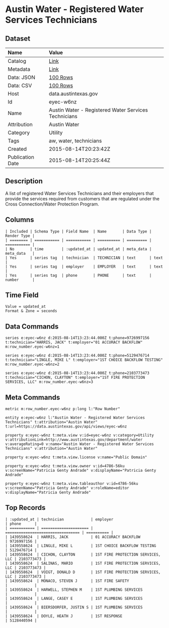 # Austin Water - Registered Water Services Technicians

## Dataset

| Name | Value |
| :--- | :---- |
| Catalog | [Link](https://catalog.data.gov/dataset/austin-water-registered-water-services-technicians) |
| Metadata | [Link](https://data.austintexas.gov/api/views/eyec-w6nz) |
| Data: JSON | [100 Rows](https://data.austintexas.gov/api/views/eyec-w6nz/rows.json?max_rows=100) |
| Data: CSV | [100 Rows](https://data.austintexas.gov/api/views/eyec-w6nz/rows.csv?max_rows=100) |
| Host | data.austintexas.gov |
| Id | eyec-w6nz |
| Name | Austin Water - Registered Water Services Technicians |
| Attribution | Austin Water |
| Category | Utility |
| Tags | aw, water, technicians |
| Created | 2015-08-14T20:23:42Z |
| Publication Date | 2015-08-14T20:25:44Z |

## Description

A list of registered Water Services Technicians and their employers that provide the services required from customers that are regulated under the Cross Connection/Water Protection Program.

## Columns

```ls
| Included | Schema Type | Field Name  | Name       | Data Type | Render Type |
| ======== | =========== | =========== | ========== | ========= | =========== |
| No       | time        | :updated_at | updated_at | meta_data | meta_data   |
| Yes      | series tag  | technician  | TECHNICIAN | text      | text        |
| Yes      | series tag  | employer    | EMPLOYER   | text      | text        |
| Yes      | series tag  | phone       | PHONE      | text      | number      |
```

## Time Field

```ls
Value = updated_at
Format & Zone = seconds
```

## Data Commands

```ls
series e:eyec-w6nz d:2015-08-14T13:23:44.000Z t:phone=9726997156 t:technician="HARRIS, JACK" t:employer="01 ACCURACY BACKFLOW" m:row_number.eyec-w6nz=1

series e:eyec-w6nz d:2015-08-14T13:23:44.000Z t:phone=5129476714 t:technician="LINGLE, MIKE L" t:employer="1ST CHOICE BACKFLOW TESTING" m:row_number.eyec-w6nz=2

series e:eyec-w6nz d:2015-08-14T13:23:44.000Z t:phone=2103773473 t:technician="CICHON, CLAYTON" t:employer="1ST FIRE PROTECTION SERVICES, LLC" m:row_number.eyec-w6nz=3
```

## Meta Commands

```ls
metric m:row_number.eyec-w6nz p:long l:"Row Number"

entity e:eyec-w6nz l:"Austin Water - Registered Water Services Technicians" t:attribution="Austin Water" t:url=https://data.austintexas.gov/api/views/eyec-w6nz

property e:eyec-w6nz t:meta.view v:id=eyec-w6nz v:category=Utility v:attributionLink=http://www.austintexas.gov/department/water v:averageRating=0 v:name="Austin Water - Registered Water Services Technicians" v:attribution="Austin Water"

property e:eyec-w6nz t:meta.view.license v:name="Public Domain"

property e:eyec-w6nz t:meta.view.owner v:id=4786-56ku v:screenName="Patricia Genty Andrade" v:displayName="Patricia Genty Andrade"

property e:eyec-w6nz t:meta.view.tableauthor v:id=4786-56ku v:screenName="Patricia Genty Andrade" v:roleName=editor v:displayName="Patricia Genty Andrade"
```

## Top Records

```ls
| :updated_at | technician            | employer                          | phone      | 
| =========== | ===================== | ================================= | ========== | 
| 1439558624  | HARRIS, JACK          | 01 ACCURACY BACKFLOW              | 9726997156 | 
| 1439558624  | LINGLE, MIKE L        | 1ST CHOICE BACKFLOW TESTING       | 5129476714 | 
| 1439558624  | CICHON, CLAYTON       | 1ST FIRE PROTECTION SERVICES, LLC | 2103773473 | 
| 1439558624  | SALINAS, MARIO        | 1ST FIRE PROTECTION SERVICES, LLC | 2103773473 | 
| 1439558624  | VOIGT, DONALD D       | 1ST FIRE PROTECTION SERVICES, LLC | 2103773473 | 
| 1439558624  | MONACO, STEVEN J      | 1ST FIRE SAFETY                   |            | 
| 1439558624  | HARWELL, STEPHEN M    | 1ST PLUMBING SERVICES             |            | 
| 1439558624  | LANGE, CASEY E        | 1ST PLUMBING SERVICES             |            | 
| 1439558624  | BIERSDORFER, JUSTIN S | 1ST PLUMBING SERVICES             |            | 
| 1439558624  | DOYLE, HEATH J        | 1ST RESPONSE                      | 5128440594 | 
```